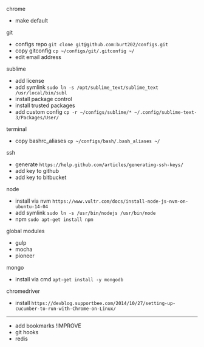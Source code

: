 chrome
  - make default

git
  - configs repo `git clone git@github.com:burt202/configs.git`
  - copy gitconfig `cp ~/configs/git/.gitconfig ~/`
  - edit email address

sublime
  - add license
  - add symlink `sudo ln -s /opt/sublime_text/sublime_text /usr/local/bin/subl`
  - install package control
  - install trusted packages
  - add custom config `cp -r ~/configs/sublime/* ~/.config/sublime-text-3/Packages/User/`

terminal
  - copy bashrc_aliases `cp ~/configs/bash/.bash_aliases ~/`

ssh
  - generate `https://help.github.com/articles/generating-ssh-keys/`
  - add key to github
  - add key to bitbucket

node
  - install via nvm `https://www.vultr.com/docs/install-node-js-nvm-on-ubuntu-14-04`
  - add symlink `sudo ln -s /usr/bin/nodejs /usr/bin/node`
  - npm `sudo apt-get install npm`

global modules
  - gulp
  - mocha
  - pioneer

mongo
  - install via cmd `apt-get install -y mongodb`

chromedriver
  - install `https://devblog.supportbee.com/2014/10/27/setting-up-cucumber-to-run-with-Chrome-on-Linux/`

---------------------------------

  - add bookmarks !IMPROVE
  - git hooks
  - redis
